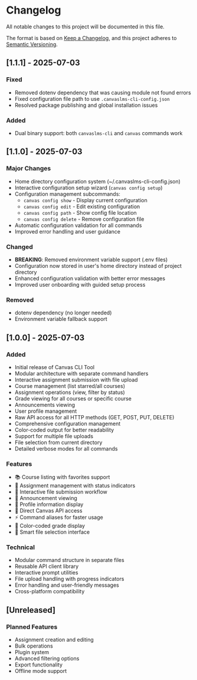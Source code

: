 # Changelog

All notable changes to this project will be documented in this file.

The format is based on [Keep a Changelog](https://keepachangelog.com/en/1.0.0/),
and this project adheres to [Semantic Versioning](https://semver.org/spec/v2.0.0.html).

## [1.1.1] - 2025-07-03

### Fixed

- Removed dotenv dependency that was causing module not found errors
- Fixed configuration file path to use `.canvaslms-cli-config.json`
- Resolved package publishing and global installation issues

### Added

- Dual binary support: both `canvaslms-cli` and `canvas` commands work

## [1.1.0] - 2025-07-03

### Major Changes

- Home directory configuration system (~/.canvaslms-cli-config.json)
- Interactive configuration setup wizard (`canvas config setup`)
- Configuration management subcommands:
  - `canvas config show` - Display current configuration
  - `canvas config edit` - Edit existing configuration
  - `canvas config path` - Show config file location
  - `canvas config delete` - Remove configuration file
- Automatic configuration validation for all commands
- Improved error handling and user guidance

### Changed

- **BREAKING**: Removed environment variable support (.env files)
- Configuration now stored in user's home directory instead of project directory
- Enhanced configuration validation with better error messages
- Improved user onboarding with guided setup process

### Removed

- dotenv dependency (no longer needed)
- Environment variable fallback support

## [1.0.0] - 2025-07-03

### Added

- Initial release of Canvas CLI Tool
- Modular architecture with separate command handlers
- Interactive assignment submission with file upload
- Course management (list starred/all courses)
- Assignment operations (view, filter by status)
- Grade viewing for all courses or specific course
- Announcements viewing
- User profile management
- Raw API access for all HTTP methods (GET, POST, PUT, DELETE)
- Comprehensive configuration management
- Color-coded output for better readability
- Support for multiple file uploads
- File selection from current directory
- Detailed verbose modes for all commands

### Features

- 📚 Course listing with favorites support
- 📝 Assignment management with status indicators
- 🚀 Interactive file submission workflow
- 📢 Announcement viewing
- 👤 Profile information display
- 🔧 Direct Canvas API access
- ⚡ Command aliases for faster usage
- 🎨 Color-coded grade display
- 📁 Smart file selection interface

### Technical

- Modular command structure in separate files
- Reusable API client library
- Interactive prompt utilities
- File upload handling with progress indicators
- Error handling and user-friendly messages
- Cross-platform compatibility

## [Unreleased]

### Planned Features

- Assignment creation and editing
- Bulk operations
- Plugin system
- Advanced filtering options
- Export functionality
- Offline mode support
